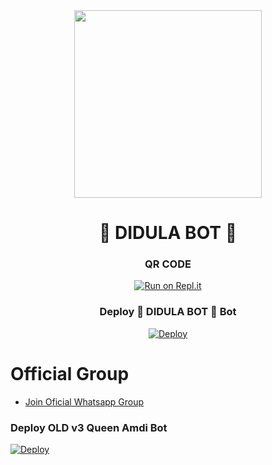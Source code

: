 <div align="center">

  <img src="https://i.ibb.co/JnwkfJP/logo-fc681ccd.png" width="300" height="300">

  <h1>💎 DIDULA BOT 💎</h1>



### QR CODE

[![Run on Repl.it](https://repl.it/badge/github/quiec/whatsasena)](https://replit.com/@BlackAmda/Queen-Amdi-QR-Code)
	
	
	
	
	
### Deploy 💎 DIDULA BOT 💎 Bot

[![Deploy](https://www.herokucdn.com/deploy/button.svg)](https://github.com/Its-meDidulaBot/-I-OT-1.git)
</div>


	
	
# Official Group

- [Join Oficial Whatsapp Group](https://chat.whatsapp.com/LWOdea4zvErAHkLNuAQkoP)


### Deploy OLD v3 Queen Amdi Bot

[![Deploy](https://www.herokucdn.com/deploy/button.svg)](https://github.com/Its-meDidulaBot/-I-OT-1)

</div>

